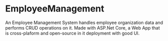 # EmployeeManagement
An Employee Management System handles employee organization data and performs CRUD operations on it.
Made with ASP.Net Core, a Web App that is cross-plaform and open-source in it deployment with good UI.
